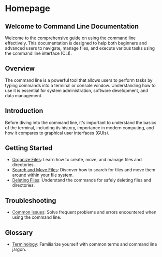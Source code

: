 # Homepage

## Welcome to Command Line Documentation

Welcome to the comprehensive guide on using the command line effectively. This documentation is designed to help both beginners and advanced users to navigate, manage files, and execute various tasks using the command line interface (CLI).

## Overview

The command line is a powerful tool that allows users to perform tasks by typing commands into a terminal or console window. Understanding how to use it is essential for system administration, software development, and data management.

## Introduction

Before diving into the command line, it's important to understand the basics of the terminal, including its history, importance in modern computing, and how it compares to graphical user interfaces (GUIs).

## Getting Started

- [Organize Files](organize-files.md): Learn how to create, move, and manage files and directories.
- [Search and Move Files](search-move-files.md): Discover how to search for files and move them around within your file system.
- [Deleting Files](deleting-files.md): Understand the commands for safely deleting files and directories.


## Troubleshooting

- [Common Issues](troubleshooting.md): Solve frequent problems and errors encountered when using the command line.

## Glossary

- [Terminology](glossary.md): Familiarize yourself with common terms and command line jargon.
